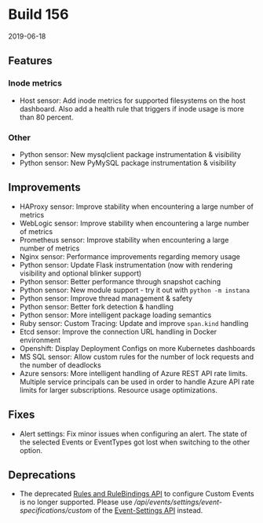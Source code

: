 # Build 156

2019-06-18

## Features

### Inode metrics

- Host sensor: Add inode metrics for supported filesystems on the host dashboard. Also add a health rule that triggers if inode usage is more than 80 percent.

### Other

- Python sensor: New mysqlclient package instrumentation & visibility
- Python sensor: New PyMySQL package instrumentation & visibility

## Improvements

- HAProxy sensor: Improve stability when encountering a large number of metrics
- WebLogic sensor: Improve stability when encountering a large number of metrics
- Prometheus sensor: Improve stability when encountering a large number of metrics
- Nginx sensor: Performance improvements regarding memory usage
- Python sensor: Update Flask instrumentation (now with rendering visibility and optional blinker support)
- Python sensor: Better performance through snapshot caching
- Python sensor: New module support - try it out with `python -m instana`
- Python sensor: Improve thread management & safety
- Python sensor: Better fork detection & handling
- Python sensor: More intelligent package loading semantics
- Ruby sensor: Custom Tracing: Update and improve `span.kind` handling
- Etcd sensor: Improve the connection URL handling in Docker environment
- Openshift: Display Deployment Configs on more Kubernetes dashboards
- MS SQL sensor: Allow custom rules for the number of lock requests and the number of deadlocks
- Azure sensors: More intelligent handling of Azure REST API rate limits. Multiple service principals can be used in order to handle Azure API rate limits for larger subscriptions. Resource usage optimizations.

## Fixes

- Alert settings: Fix minor issues when configuring an alert. The state of the selected Events or EventTypes got lost when switching to the other option.

## Deprecations

- The deprecated [Rules and RuleBindings API](https://documenter.getpostman.com/view/1527374/RWEiLJXR?version=latest#5d4bd265-1eb5-4b35-8aac-234318f5565b) to configure Custom Events is no longer supported. Please use _/api/events/settings/event-specifications/custom_ of the [Event-Settings API](https://instana.github.io/openapi/#tag/Event-Settings) instead.

